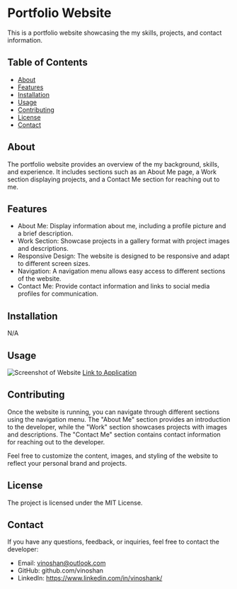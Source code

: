 # Portfolio Website

This is a portfolio website showcasing the my skills, projects, and contact information.

## Table of Contents

- [About](#about)
- [Features](#features)
- [Installation](#installation)
- [Usage](#usage)
- [Contributing](#contributing)
- [License](#license)
- [Contact](#contact)

## About

The portfolio website provides an overview of the my background, skills, and experience. It includes sections such as an About Me page, a Work section displaying projects, and a Contact Me section for reaching out to me.

## Features

- About Me: Display information about me, including a profile picture and a brief description.
- Work Section: Showcase projects in a gallery format with project images and descriptions.
- Responsive Design: The website is designed to be responsive and adapt to different screen sizes.
- Navigation: A navigation menu allows easy access to different sections of the website.
- Contact Me: Provide contact information and links to social media profiles for communication.

## Installation

N/A

## Usage

![Screenshot of Website](./assets/imgs/screenshot.jpeg?raw=true "Screenshot")
[Link to Application](https://vinoshan.github.io/Portfolio-Basic/)

## Contributing

Once the website is running, you can navigate through different sections using the navigation menu. The "About Me" section provides an introduction to the developer, while the "Work" section showcases projects with images and descriptions. The "Contact Me" section contains contact information for reaching out to the developer.

Feel free to customize the content, images, and styling of the website to reflect your personal brand and projects.

## License

The project is licensed under the MIT License.

## Contact

If you have any questions, feedback, or inquiries, feel free to contact the developer:

- Email: vinoshan@outlook.com 
- GitHub: github.com/vinoshan 
- LinkedIn: https://www.linkedin.com/in/vinoshank/
